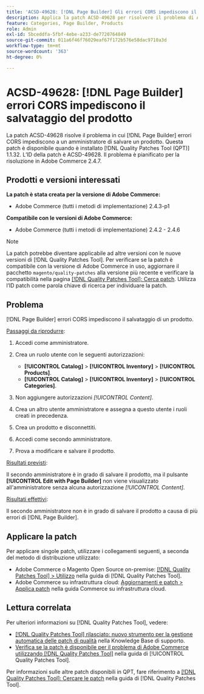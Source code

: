 ```yaml
---
title: 'ACSD-49628: [!DNL Page Builder] Gli errori CORS impediscono il salvataggio del prodotto'
description: Applica la patch ACSD-49628 per risolvere il problema di Adobe Commerce in cui gli errori  [!DNL Page Builder] CORS impediscono il salvataggio del prodotto.
feature: Categories, Page Builder, Products
role: Admin
exl-id: 5bceddfa-5fbf-4ebe-a233-de7720764849
source-git-commit: 011a6f46f76029eaf67f172b576e58dac9710a3d
workflow-type: tm+mt
source-wordcount: '363'
ht-degree: 0%

---
```


# ACSD-49628: [!DNL Page Builder] errori CORS impediscono il salvataggio del prodotto

La patch ACSD-49628 risolve il problema in cui [!DNL Page Builder] errori CORS impediscono a un amministratore di salvare un prodotto. Questa patch è disponibile quando è installato [!DNL Quality Patches Tool (QPT)] 1.1.32. L’ID della patch è ACSD-49628. Il problema è pianificato per la risoluzione in Adobe Commerce 2.4.7.

## Prodotti e versioni interessati

**La patch è stata creata per la versione di Adobe Commerce:**

* Adobe Commerce (tutti i metodi di implementazione) 2.4.3-p1

**Compatibile con le versioni di Adobe Commerce:**

* Adobe Commerce (tutti i metodi di implementazione) 2.4.2 - 2.4.6

>[!NOTE]
>
>La patch potrebbe diventare applicabile ad altre versioni con le nuove versioni di [!DNL Quality Patches Tool]. Per verificare se la patch è compatibile con la versione di Adobe Commerce in uso, aggiornare il pacchetto `magento/quality-patches` alla versione più recente e verificare la compatibilità nella pagina [[!DNL Quality Patches Tool]: Cerca patch](https://experienceleague.adobe.com/tools/commerce-quality-patches/index.html). Utilizza l’ID patch come parola chiave di ricerca per individuare la patch.

## Problema

[!DNL Page Builder] errori CORS impediscono il salvataggio di un prodotto.

<u>Passaggi da riprodurre</u>:

1. Accedi come amministratore.
1. Crea un ruolo utente con le seguenti autorizzazioni:

   * **[!UICONTROL Catalog]** > **[!UICONTROL Inventory]** > **[!UICONTROL Products]**.
   * **[!UICONTROL Catalog]** > **[!UICONTROL Inventory]** > **[!UICONTROL Categories]**.

1. Non aggiungere autorizzazioni *[!UICONTROL Content]*.
1. Crea un altro utente amministratore e assegna a questo utente i ruoli creati in precedenza.
1. Crea un prodotto e disconnettiti.
1. Accedi come secondo amministratore.
1. Prova a modificare e salvare il prodotto.

<u>Risultati previsti</u>:

Il secondo amministratore è in grado di salvare il prodotto, ma il pulsante **[!UICONTROL Edit with Page Builder]** non viene visualizzato all&#39;amministratore senza alcuna autorizzazione *[!UICONTROL Content]*.

<u>Risultati effettivi</u>:

Il secondo amministratore non è in grado di salvare il prodotto a causa di più errori di [!DNL Page Builder].

## Applicare la patch

Per applicare singole patch, utilizzare i collegamenti seguenti, a seconda del metodo di distribuzione utilizzato:

* Adobe Commerce o Magento Open Source on-premise: [[!DNL Quality Patches Tool] > Utilizzo](/help/tools/quality-patches-tool/usage.md) nella guida di [!DNL Quality Patches Tool].
* Adobe Commerce su infrastruttura cloud: [Aggiornamenti e patch > Applica patch](https://experienceleague.adobe.com/docs/commerce-cloud-service/user-guide/develop/upgrade/apply-patches.html) nella guida Commerce su infrastruttura cloud.

## Lettura correlata

Per ulteriori informazioni su [!DNL Quality Patches Tool], vedere:

* [[!DNL Quality Patches Tool] rilasciato: nuovo strumento per la gestione automatica delle patch di qualità](https://experienceleague.adobe.com/en/docs/commerce-operations/tools/quality-patches-tool/quality-patches-tool-to-self-serve-quality-patches) nella Knowledge Base di supporto.
* [Verifica se la patch è disponibile per il problema di Adobe Commerce utilizzando  [!DNL Quality Patches Tool]](/help/tools/quality-patches-tool/patches-available-in-qpt/check-patch-for-magento-issue-with-magento-quality-patches.md) nella guida di [!UICONTROL Quality Patches Tool].


Per informazioni sulle altre patch disponibili in QPT, fare riferimento a [[!DNL Quality Patches Tool]: Cercare le patch](https://experienceleague.adobe.com/tools/commerce-quality-patches/index.html) nella guida di [!DNL Quality Patches Tool].

